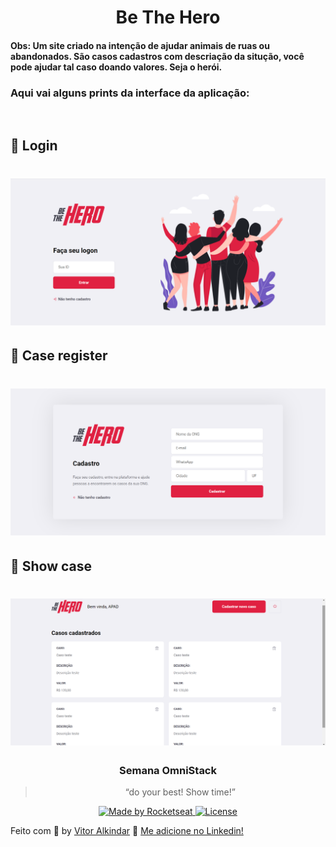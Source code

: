 <h1 align = "center" color = #ff0000>Be The Hero</h1>

#### Obs: Um site criado na intenção de ajudar animais de ruas ou abandonados. São casos cadastros com descriação da situção, você pode ajudar tal caso doando valores. Seja o herói.
### Aqui vai alguns prints da interface da aplicação:
</br>

## :rocket: Login

<h1 align="center">
    <img alt="Be the hero" src="https://github.com/VitorAlkindar/BeTheHero/blob/master/2020-04-22%20(4).png" width="700px"/>
</h1>

## :rocket: Case register

<h1 align="center">
    <img alt="Be the hero" src="https://github.com/VitorAlkindar/BeTheHero/blob/master/2020-04-22%20(7).png" width="700px"/>
</h1>
  
## :rocket: Show case

<h1 align="center">
    <img alt="Be the hero" src="https://github.com/VitorAlkindar/BeTheHero/blob/master/2020-04-22%20(5).png" width="700px"/>
</h1>

<h3 align="center">
  Semana OmniStack
</h3>

<blockquote align="center">“do your best! Show time!”</blockquote>

<p align="center">

  <a href="https://rocketseat.com.br">
    <img alt="Made by Rocketseat" src="https://img.shields.io/badge/made%20by-Rocketseat-%23F8952D">
  </a>

  <a href="LICENSE" >
    <img alt="License" src="https://img.shields.io/badge/license-MIT-%23F8952D">
  </a>
  
  Feito com :orange_heart: by [Vitor Alkindar](https://github.com/VitorAlkindar) :wave: [Me adicione no Linkedin!](https://www.linkedin.com/in/vitor-alkindar-santos-1a3666189/)
